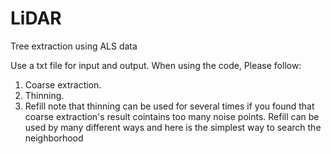 # LiDAR
Tree extraction using ALS data

Use a txt file for input and output.
When using the code, Please follow:
1. Coarse extraction.
2. Thinning.
3. Refill
note that thinning can be used for several times if you found that coarse extraction's result cointains too many noise points.
Refill can be used by many different ways and here is the simplest way to search the neighborhood
